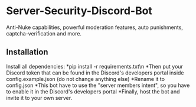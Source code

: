 # Server-Security-Discord-Bot
Anti-Nuke capabilities, powerful moderation features, auto punishments, captcha-verification and more.


## Installation
Install all dependencies:
  *pip install -r requirements.txt\n
  *Then put your Discord token that can be found in the Discord's developers portal inside config.example.json (do not change anything else)
  *Rename it to config.json
  *This bot have to use the "server members intent", so you have to enable it in the Discord's developers portal
  *Finally, host the bot and invite it to your own server.
